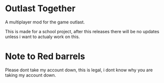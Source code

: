 # Outlast Together
A multiplayer mod for the game outlast.

This is made for a school project, after this releases there will be no updates unless i want to actualy work on this.


# Note to Red barrels

 Please dont take my account down, this is legal, i dont know why you are taking my account down.
